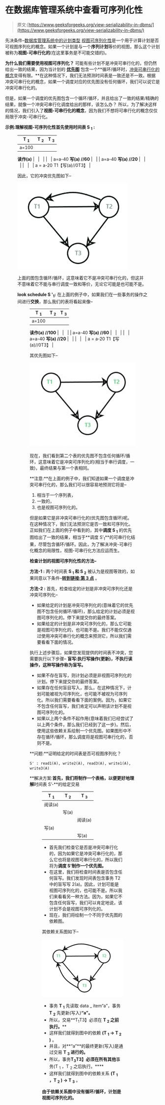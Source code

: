 # 在数据库管理系统中查看可序列化性

> 原文:[https://www.geeksforgeeks.org/view-serializability-in-dbms/](https://www.geeksforgeeks.org/view-serializability-in-dbms/)

先决条件–[数据库管理系统中的计划类型](https://www.geeksforgeeks.org/types-of-schedules-in-dbms/)
[视图可序列化性](https://www.geeksforgeeks.org/view-serializability-in-dbms-transactions/)是一个用于计算计划是否可视图序列化的概念。如果一个计划是与一个**序列计划**等价的视图，那么这个计划被称为**视图-可串行化的**(在这里事务是不可能交错的)。

**为什么我们需要使用视图可序列化？**
可能有些计划不是冲突可串行化的，但仍然给出一致的结果，因为当计划的 [**优先图**](https://www.geeksforgeeks.org/precedence-graph-for-testing-Conflict-Serializability-in-dbms/) 包含一个**循环/循环时，[冲突可串行化的概念](https://www.geeksforgeeks.org/conflict-serializability-in-dbms/)变得有限。**在这种情况下，我们无法预测时间表是一致还是不一致。根据冲突可串行化的概念，如果一个调度对应的优先图没有任何循环，我们可以说它是冲突可串行化的。

但是，如果一个调度的优先图包含一个循环/循环，并且给出了一致的结果/精确的结果，就像一个冲突可串行化调度给出的那样，该怎么办？
所以，为了解决这样的情况，我们引入了**视图-可串行化的概念**，因为我们不想将可串行化的概念仅仅局限于冲突-可串行化。

**示例:**理解视图-可序列化性首先使用**时间表 S <sub>1</sub> :**

<figure class="table">

| T <sub>1</sub> | T <sub>2</sub> | T <sub>3</sub> |
| --- | --- | --- |
| a=100
**读作(a)**
 |   |   |
|   | a=a-40
**写(a) //60**
 |   |
| a=a-40
**写(a) //20**
 |   |   |
|   |   | a = a-20
T1【写(a)//0T3】 |

因此，它的冲突优先图如下–

![](img/4ca115fbf634b06c8e130c0fb5ff80c7.png)

上面的图包含循环/循环，这意味着它不是冲突可串行化的，但这并不意味着它不能与串行调度一致和等价，无论它可能是也可能不是。

**look schedule S '<sub>1</sub>:**
在上面的例子中，如果我们在一些事务的操作之间进行**交换**，那么我们的表将看起来像–

<figure class="table">

| T <sub>1</sub> | T <sub>2</sub> | T <sub>3</sub> |
| --- | --- | --- |
| a=100
**读作(a) //100**
 |   |   |
| a=a-40
**写(a) //60**
 |   |   |
|   | a=a-40
**写(a) //20**
 |   |
|   |   | a = a-20
T1【写(a)//0T3】 |

其优先图如下–

![](img/e0e2fe4d056b2ed16517becbf899c47c.png)

现在，我们看到第二个表的优先图不包含任何循环/循环，这意味着它是冲突可序列化的(相当于串行调度，一致)，最终结果与第一个表相同。

**注意:**在上面的例子中，我们知道如果一个调度是冲突可串行化的，那么我们可以很容易地预测它将是–

1.  相当于一个序列表，
2.  一致的，
3.  也是视图可序列化的。

但是如果它是非冲突可串行化的(优先图包含循环)呢。在这种情况下，我们无法预测它是否一致和可序列化。正如我们在上面的例子中看到的，其中**调度 S <sub>1</sub>** 的优先图给出了一致的结果，相当于**调度 S’<sub>1</sub>**的可串行化结果，尽管包含循环/循环。因此，为了解决冲突-可串行化概念的局限性，视图-可串行化方法应运而生。

**检查计划的视图可序列化性的方法–**

**方法-1 :**
两个时间表 **S <sub>1</sub> 和 S <sub>2</sub>** 被认为是视图等效的，如果同意以下条件–[**转到链接:第 3 点**](https://www.geeksforgeeks.org/View-Serializability-in-dbms-transactions/) 。

**方法-2 :**
首先，检查给定的计划是非冲突可序列化还是冲突可序列化–

*   如果给定的计划是冲突可序列化的(意味着它的优先图不包含任何循环/循环)，那么给定的计划必须是视图可序列化的。停下来提交你的最终答案。
*   如果给定的计划是非冲突可序列化的，那么它可能是视图可序列化的，也可能不是。我们不能仅仅通过使用冲突可串行化的概念来预测它，所以我们需要看看下面的情况。

执行上述步骤后，如果您发现提供的时间表不冲突，您需要执行以下步骤–
**盲写:执行写操作(更新)，不执行读操作，这种写操作称为盲写。**

*   如果不存在盲写，则计划必须是非视图可序列化的计划。停下来提交你的最终答案。
*   如果存在任何盲目写入，那么，在这种情况下，计划可能被视为可序列化，也可能不被视为可序列化。所以我们需要看看下面的案例。因为，如果它不包含任何盲写，我们肯定可以声明该计划不是视图可序列化的。
*   如果以上两个条件不起作用{意味着我们已经尝试了以上两个条件，那么我们已经到了这一步}。然后，使用这些依赖关系绘制一个优先图。如果图形中不存在循环/循环，那么调度将是视图可串行化的，否则不是。

**问题:**证明给定的时间表是否可视图序列化？

```
S' : read1(A), write2(A), read3(A), write1(A), write3(A)
```

**解决方案:**首先，我们将制作一个表格，以便更好地理解**时间表 S’-**的给定交易

<figure class="table">

| T <sub>1</sub> | T <sub>2</sub> | T <sub>3</sub> |
| --- | --- | --- |
| 阅读(a) |   |   |
|   | 写(a) |   |
|   |   | 阅读(a) |
| 写(a) |   |   |
|   |   | 写(a) |

*   首先我们检查它是否是冲突可串行化的，因为如果它是冲突可串行化的，那么它也将是视图可串行化的，所以我们将为**调度 S’制作一个优先图。**
*   在这里，我们将检查时间表是否包含任何盲写。我们发现时间表包含事务 T2 中的盲写写 2(a)。因此，计划可能是视图可序列化的，也可能不是。所以我们来看看另一种方法。因为，如果它不包含任何盲写，我们可以肯定地说，该计划不会是视图可序列化的。
*   现在，我们将绘制一个不同于优先图的依赖图。

其依赖关系图如下–

![](img/7f97f49df146690cf202d1902f7c58db.png)

*   事务 **T <sub>1</sub>** 先读取 data _ item“a”，事务 **T <sub>2</sub>** 先更新(写入)**“a”。**
*   所以，交易**T<sub>1</sub>T3】必须在 **T <sub>2</sub> 之前执行。****
*   这样我们就得到图中的依赖 **(T <sub>1</sub> → T <sub>2</sub> )** 。
*   并且，对**“a”**的最终更新(写入)是通过交易 **T <sub>3</sub> 进行的。**
*   所以，事务**T<sub>3</sub>T3】必须在所有其他**事务(T <sub>1</sub> ，T <sub>2</sub> 之后执行。****
*   这样我们就得到图中的依赖关系 **(T <sub>1</sub> ，T <sub>2</sub> ) → T <sub>3</sub>** 。

**由于依赖关系图中没有循环/循环，计划是视图可序列化的。**

</figure>

</figure>

</figure>